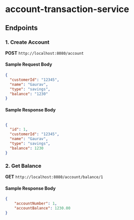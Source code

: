 # account-transaction-service

## Endpoints

### 1. Create Account

**POST** `http://localhost:8080/account`

#### Sample Request Body
```json
{
  "customerId": "12345",
  "name": "Gaurav",
  "type": "savings",
  "balance": "1230"
}
```

#### Sample Response Body
```json

{
  "id": 1,
  "customerId": "12345",
  "name": "Gaurav",
  "type": "savings",
  "balance": 1230
}
```

### 2. Get Balance

**GET** `http://localhost:8080/account/balance/1`

#### Sample Response Body
```json
{
    "accountNumber": 1,
    "accountBalance": 1230.00
}
```
